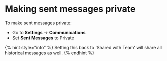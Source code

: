 # Making sent messages private

To make sent messages private:

* Go to **Settings**  -&gt; **Communications**
* Set **Sent Messages** to Private

{% hint style="info" %}
Setting this back to 'Shared with Team' will share all historical messages as well.
{% endhint %}

